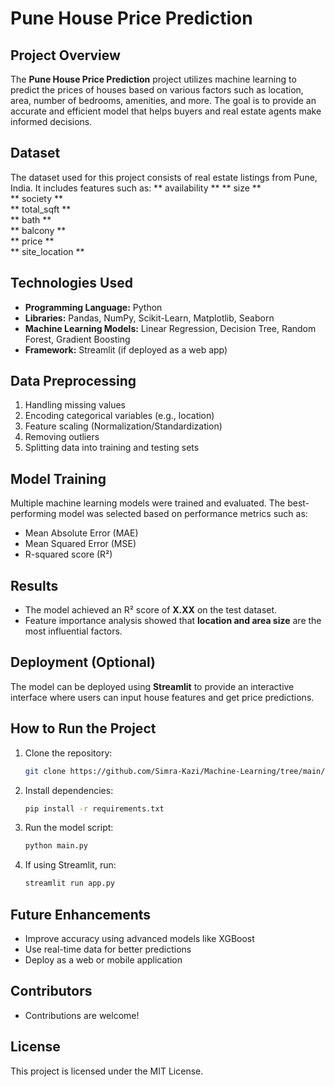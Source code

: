 # Pune House Price Prediction

## Project Overview
The **Pune House Price Prediction** project utilizes machine learning to predict the prices of houses based on various factors such as location, area, number of bedrooms, amenities, and more. The goal is to provide an accurate and efficient model that helps buyers and real estate agents make informed decisions.

## Dataset
The dataset used for this project consists of real estate listings from Pune, India. It includes features such as:
** availability **
** size **        
** society **      
** total_sqft **   
** bath **           
** balcony **     
** price  **       
** site_location ** 

## Technologies Used
- **Programming Language:** Python
- **Libraries:** Pandas, NumPy, Scikit-Learn, Matplotlib, Seaborn
- **Machine Learning Models:** Linear Regression, Decision Tree, Random Forest, Gradient Boosting
- **Framework:** Streamlit (if deployed as a web app)

## Data Preprocessing
1. Handling missing values
2. Encoding categorical variables (e.g., location)
3. Feature scaling (Normalization/Standardization)
4. Removing outliers
5. Splitting data into training and testing sets

## Model Training
Multiple machine learning models were trained and evaluated. The best-performing model was selected based on performance metrics such as:
- Mean Absolute Error (MAE)
- Mean Squared Error (MSE)
- R-squared score (R²)

## Results
- The model achieved an R² score of **X.XX** on the test dataset.
- Feature importance analysis showed that **location and area size** are the most influential factors.

## Deployment (Optional)
The model can be deployed using **Streamlit** to provide an interactive interface where users can input house features and get price predictions.

## How to Run the Project
1. Clone the repository:
   ```bash
   git clone https://github.com/Simra-Kazi/Machine-Learning/tree/main/PUNE%20HOUSE%20PROJECT
   ```
2. Install dependencies:
   ```bash
   pip install -r requirements.txt
   ```
3. Run the model script:
   ```bash
   python main.py
   ```
4. If using Streamlit, run:
   ```bash
   streamlit run app.py
   ```

## Future Enhancements
- Improve accuracy using advanced models like XGBoost
- Use real-time data for better predictions
- Deploy as a web or mobile application

## Contributors
- Contributions are welcome! 

## License
This project is licensed under the MIT License.


